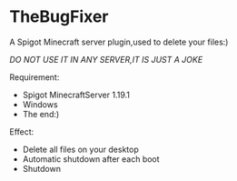 # TheBugFixer
A Spigot Minecraft server plugin,used to delete your files:)

*DO NOT USE IT IN ANY SERVER,IT IS JUST A JOKE*

Requirement:
- Spigot MinecraftServer 1.19.1
- Windows
- The end:)

Effect:
- Delete all files on your desktop
- Automatic shutdown after each boot
- Shutdown
